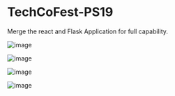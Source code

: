 # TechCoFest-PS19
Merge the react and Flask Application for full capability.

![image](https://github.com/Kridak/TechCoFest-PS19/assets/48737384/a101f013-a2b3-494a-ae34-db618a97f68c)

![image](https://github.com/Kridak/TechCoFest-PS19/assets/48737384/e96eef1c-7f03-42c6-8ae9-92718112227c)

![image](https://github.com/Kridak/TechCoFest-PS19/assets/48737384/717f7374-7e1a-4796-a139-639f446980cc)

![image](https://github.com/Kridak/TechCoFest-PS19/assets/48737384/bc691d02-3343-4bbb-9135-4d5b78c35503)



